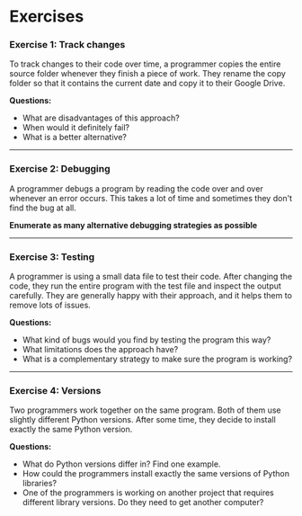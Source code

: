 
# Exercises

### Exercise 1: Track changes

To track changes to their code over time, a programmer copies the entire source folder whenever they finish a piece of work.
They rename the copy folder so that it contains the current date and copy it to their Google Drive.

**Questions:**

-  What are disadvantages of this approach?
-  When would it definitely fail?
-  What is a better alternative?

----

### Exercise 2: Debugging

A programmer debugs a program by reading the code over and over whenever an error occurs.
This takes a lot of time and sometimes they don't find the bug at all.

**Enumerate as many alternative debugging strategies as possible**

----

### Exercise 3: Testing

A programmer is using a small data file to test their code.
After changing the code, they run the entire program with the test file and inspect the output carefully.
They are generally happy with their approach, and it helps them to remove lots of issues.

**Questions:**

- What kind of bugs would you find by testing the program this way?
- What limitations does the approach have?
- What is a complementary strategy to make sure the program is working?

----

### Exercise 4: Versions

Two programmers work together on the same program. Both of them use slightly different Python versions.
After some time, they decide to install exactly the same Python version.

**Questions:**

- What do Python versions differ in? Find one example.
- How could the programmers install exactly the same versions of Python libraries?
- One of the programmers is working on another project that requires different library versions. Do they need to get another computer?
